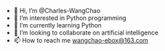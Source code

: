 - 👋 Hi, I’m @Charles-WangChao
- 👀 I’m interested in Python programming
- 🌱 I’m currently learning Python
- 💞️ I’m looking to collaborate on artificial intelligence
- 📫 How to reach me  wangchao-ebox@163.com

<!---
Charles-WangChao/Charles-WangChao is a ✨ special ✨ repository because its `README.md` (this file) appears on your GitHub profile.
You can click the Preview link to take a look at your changes.
--->
